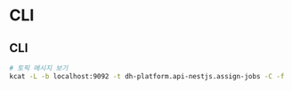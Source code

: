 # CLI



## CLI

```sh
# 토픽 메시지 보기
kcat -L -b localhost:9092 -t dh-platform.api-nestjs.assign-jobs -C -f 'Topic %t[%p] at offset %o:key %k: %s\n'
```